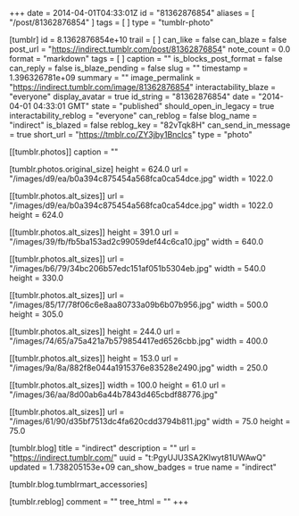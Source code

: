 +++
date = 2014-04-01T04:33:01Z
id = "81362876854"
aliases = [ "/post/81362876854" ]
tags = [ ]
type = "tumblr-photo"

[tumblr]
id = 8.1362876854e+10
trail = [ ]
can_like = false
can_blaze = false
post_url = "https://indirect.tumblr.com/post/81362876854"
note_count = 0.0
format = "markdown"
tags = [ ]
caption = ""
is_blocks_post_format = false
can_reply = false
is_blaze_pending = false
slug = ""
timestamp = 1.396326781e+09
summary = ""
image_permalink = "https://indirect.tumblr.com/image/81362876854"
interactability_blaze = "everyone"
display_avatar = true
id_string = "81362876854"
date = "2014-04-01 04:33:01 GMT"
state = "published"
should_open_in_legacy = true
interactability_reblog = "everyone"
can_reblog = false
blog_name = "indirect"
is_blazed = false
reblog_key = "82vTqk8H"
can_send_in_message = true
short_url = "https://tmblr.co/ZY3jby1Bnclcs"
type = "photo"

[[tumblr.photos]]
caption = ""

[tumblr.photos.original_size]
height = 624.0
url = "/images/d9/ea/b0a394c875454a568fca0ca54dce.jpg"
width = 1022.0

[[tumblr.photos.alt_sizes]]
url = "/images/d9/ea/b0a394c875454a568fca0ca54dce.jpg"
width = 1022.0
height = 624.0

[[tumblr.photos.alt_sizes]]
height = 391.0
url = "/images/39/fb/fb5ba153ad2c99059def44c6ca10.jpg"
width = 640.0

[[tumblr.photos.alt_sizes]]
url = "/images/b6/79/34bc206b57edc151af051b5304eb.jpg"
width = 540.0
height = 330.0

[[tumblr.photos.alt_sizes]]
url = "/images/85/17/78f06c6e8aa80733a09b6b07b956.jpg"
width = 500.0
height = 305.0

[[tumblr.photos.alt_sizes]]
height = 244.0
url = "/images/74/65/a75a421a7b579854417ed6526cbb.jpg"
width = 400.0

[[tumblr.photos.alt_sizes]]
height = 153.0
url = "/images/9a/8a/882f8e044a1915376e83528e2490.jpg"
width = 250.0

[[tumblr.photos.alt_sizes]]
width = 100.0
height = 61.0
url = "/images/36/aa/8d00ab6a44b7843d465cbdf88776.jpg"

[[tumblr.photos.alt_sizes]]
url = "/images/61/90/d35bf7513dc4fa620cdd3794b811.jpg"
width = 75.0
height = 75.0

[tumblr.blog]
title = "indirect"
description = ""
url = "https://indirect.tumblr.com/"
uuid = "t:PgyUJU3SA2Klwyt81UWAwQ"
updated = 1.738205153e+09
can_show_badges = true
name = "indirect"

[tumblr.blog.tumblrmart_accessories]

[tumblr.reblog]
comment = ""
tree_html = ""
+++
